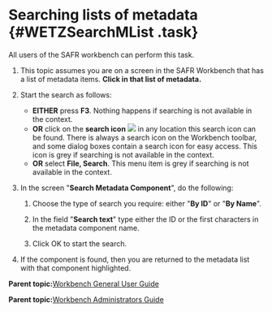 # Searching lists of metadata {#WETZSearchMList .task}

All users of the SAFR workbench can perform this task.

1.  This topic assumes you are on a screen in the SAFR Workbench that has a list of metadata items. **Click in that list of metadata.**

2.  Start the search as follows:

    -   **EITHER** press **F3**. Nothing happens if searching is not available in the context.
    -   **OR** click on the **search icon** ![](images/Icon_SearchMetadata_01.gif) in any location this search icon can be found. There is always a search icon on the Workbench toolbar, and some dialog boxes contain a search icon for easy access. This icon is grey if searching is not available in the context.
    -   **OR** select **File, Search**. This menu item is grey if searching is not available in the context.
3.  In the screen "**Search Metadata Component**", do the following:

    1.  Choose the type of search you require: either "**By ID**" or "**By Name**".

    2.  In the field "**Search text**" type either the ID or the first characters in the metadata component name.

    3.  Click OK to start the search.

4.  If the component is found, then you are returned to the metadata list with that component highlighted.


**Parent topic:**[Workbench General User Guide](../html/AAR580WEGenUser.md)

**Parent topic:**[Workbench Administrators Guide](../html/AAR582WEAdmin.md)


